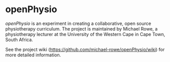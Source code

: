# openPhysio

*openPhysio* is an experiment in creating a collaborative, open source physiotherapy curriculum. The project is maintained by Michael Rowe, a physiotherapy lecturer at the University of the Western Cape in Cape Town, South Africa.

See the project wiki (https://github.com/michael-rowe/openPhysio/wiki) for more detailed information.
